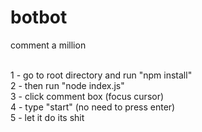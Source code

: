 # botbot
comment a million <br><br>

1 - go to root directory and run "npm install" <br>
2 - then run "node index.js" <br>
3 - click comment box (focus cursor) <br>
4 - type "start" (no need to press enter) <br>
5 - let it do its shit 